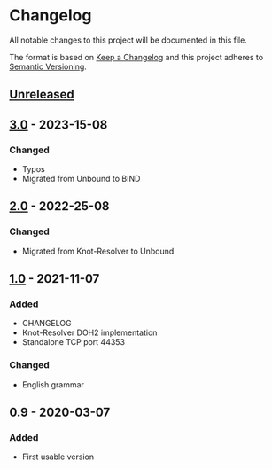 # Changelog
All notable changes to this project will be documented in this file.

The format is based on [Keep a Changelog](http://keepachangelog.com/en/1.0.0/)
and this project adheres to [Semantic Versioning](http://semver.org/spec/v2.0.0.html).

## [Unreleased]

## [3.0] - 2023-15-08
### Changed
- Typos
- Migrated from Unbound to BIND

## [2.0] - 2022-25-08
### Changed
- Migrated from Knot-Resolver to Unbound 

## [1.0] - 2021-11-07
### Added
- CHANGELOG
- Knot-Resolver DOH2 implementation
- Standalone TCP port 44353

### Changed
- English grammar

## 0.9 - 2020-03-07
### Added
- First usable version

[Unreleased]: https://github.com/urlandi/host-correct/compare/v3.0...HEAD
[3.0]: https://github.com/urlandi/host-correct/compare/v2.0...v3.0
[2.0]: https://github.com/urlandi/host-correct/compare/v1.0...v2.0
[1.0]: https://github.com/urlandi/host-correct/compare/v0.9...v1.0